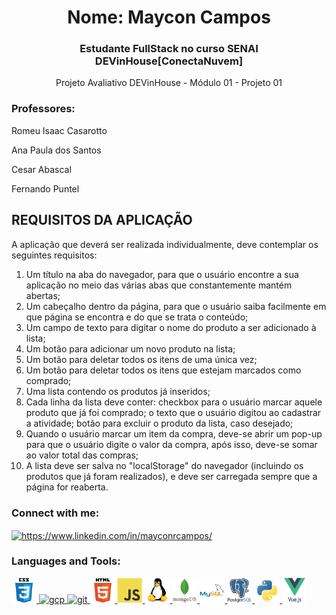 <h1 align="center">Nome: Maycon Campos</h1>
<h3 align="center">Estudante FullStack no curso SENAI DEVinHouse[ConectaNuvem]</h3>

<p align="center">Projeto Avaliativo DEVinHouse - Módulo 01 - Projeto 01</p>

<h3>Professores:</h3>
<p> Romeu Isaac Casarotto</p>
<p> Ana Paula dos Santos</p>
<p> Cesar Abascal</p>
<p> Fernando Puntel</p>


<h2>REQUISITOS DA APLICAÇÃO</h2>

<p>A aplicação que deverá ser realizada individualmente, deve contemplar os seguintes
requisitos:</p>

<ol>
    <li>Um título na aba do navegador, para que o usuário encontre a sua aplicação no meio
    das várias abas que constantemente mantém abertas;</li>
    <li>Um cabeçalho dentro da página, para que o usuário saiba facilmente em que página se
    encontra e do que se trata o conteúdo;</li>
    <li>Um campo de texto para digitar o nome do produto a ser adicionado à lista;</li>
    <li>Um botão para adicionar um novo produto na lista;</li>
    <li>Um botão para deletar todos os itens de uma única vez;</li>
    <li>Um botão para deletar todos os itens que estejam marcados como comprado;</li>
    <li>Uma lista contendo os produtos já inseridos;</li>
    <li>Cada linha da lista deve conter: checkbox para o usuário marcar aquele produto que já
    foi comprado; o texto que o usuário digitou ao cadastrar a atividade; botão para
    excluir o produto da lista, caso desejado;</li>
    <li>Quando o usuário marcar um item da compra, deve-se abrir um pop-up para que o
    usuário digite o valor da compra, após isso, deve-se somar ao valor total das compras;</li>
    <li>A lista deve ser salva no "localStorage" do navegador (incluindo os produtos que já
    foram realizados), e deve ser carregada sempre que a página for reaberta.</li>
</ol>


<h3 align="left">Connect with me:</h3>
<p align="left">
<a href="https://linkedin.com/in/https://www.linkedin.com/in/mayconrcampos/" target="blank"><img align="center" src="https://raw.githubusercontent.com/rahuldkjain/github-profile-readme-generator/master/src/images/icons/Social/linked-in-alt.svg" alt="https://www.linkedin.com/in/mayconrcampos/" height="30" width="40" /></a>
</p>

<h3 align="left">Languages and Tools:</h3>
<p align="left"> <a href="https://www.w3schools.com/css/" target="_blank" rel="noreferrer"> <img src="https://raw.githubusercontent.com/devicons/devicon/master/icons/css3/css3-original-wordmark.svg" alt="css3" width="40" height="40"/> </a> <a href="https://cloud.google.com" target="_blank" rel="noreferrer"> <img src="https://www.vectorlogo.zone/logos/google_cloud/google_cloud-icon.svg" alt="gcp" width="40" height="40"/> </a> <a href="https://git-scm.com/" target="_blank" rel="noreferrer"> <img src="https://www.vectorlogo.zone/logos/git-scm/git-scm-icon.svg" alt="git" width="40" height="40"/> </a> <a href="https://www.w3.org/html/" target="_blank" rel="noreferrer"> <img src="https://raw.githubusercontent.com/devicons/devicon/master/icons/html5/html5-original-wordmark.svg" alt="html5" width="40" height="40"/> </a> <a href="https://developer.mozilla.org/en-US/docs/Web/JavaScript" target="_blank" rel="noreferrer"> <img src="https://raw.githubusercontent.com/devicons/devicon/master/icons/javascript/javascript-original.svg" alt="javascript" width="40" height="40"/> </a> <a href="https://www.linux.org/" target="_blank" rel="noreferrer"> <img src="https://raw.githubusercontent.com/devicons/devicon/master/icons/linux/linux-original.svg" alt="linux" width="40" height="40"/> </a> <a href="https://www.mongodb.com/" target="_blank" rel="noreferrer"> <img src="https://raw.githubusercontent.com/devicons/devicon/master/icons/mongodb/mongodb-original-wordmark.svg" alt="mongodb" width="40" height="40"/> </a> <a href="https://www.mysql.com/" target="_blank" rel="noreferrer"> <img src="https://raw.githubusercontent.com/devicons/devicon/master/icons/mysql/mysql-original-wordmark.svg" alt="mysql" width="40" height="40"/> </a> <a href="https://www.postgresql.org" target="_blank" rel="noreferrer"> <img src="https://raw.githubusercontent.com/devicons/devicon/master/icons/postgresql/postgresql-original-wordmark.svg" alt="postgresql" width="40" height="40"/> </a> <a href="https://www.python.org" target="_blank" rel="noreferrer"> <img src="https://raw.githubusercontent.com/devicons/devicon/master/icons/python/python-original.svg" alt="python" width="40" height="40"/> </a> <a href="https://vuejs.org/" target="_blank" rel="noreferrer"> <img src="https://raw.githubusercontent.com/devicons/devicon/master/icons/vuejs/vuejs-original-wordmark.svg" alt="vuejs" width="40" height="40"/> </a> </p>